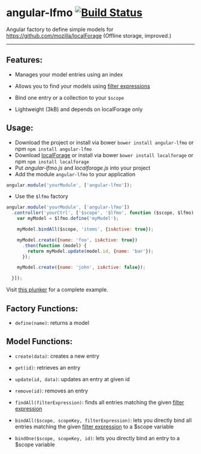 angular-lfmo [![Build Status](https://travis-ci.org/aeby/angular-lfmo.svg)](https://travis-ci.org/aeby/angular-lfmo)
============

Angular factory to define simple models for https://github.com/mozilla/localForage (Offline storage, improved.)


----------

## Features:
- Manages your model entries using an index

- Allows you to find your models using [filter expressions](https://docs.angularjs.org/api/ng/filter/filter)

- Bind one entry or a collection to your `$scope`

- Lightweight (3kB) and depends on localForage only

## Usage:
- Download the project or install via bower `bower install angular-lfmo` or npm `npm install angular-lfmo`
- Download [localForage](https://github.com/mozilla/localForage) or install via bower `bower install localforage` or npm `npm install localforage`
- Put _angular-lfmo.js_ and _localforage.js_ into your project
- Add the module `angular-lfmo` to your application
```js
angular.module('yourModule', ['angular-lfmo']);
```
- Use the `$lfmo` factory
```js
angular.module('yourModule', ['angular-lfmo'])
  .controller('yourCtrl', ['$scope', '$lfmo', function ($scope, $lfmo) {
    var myModel = $lfmo.define('myModel');

    myModel.bindAll($scope, 'items', {isActive: true});

    myModel.create({name: 'foo', isActive: true})
      .then(function (model) {
        return myModel.update(model.id, {name: 'bar'});
      });

    myModel.create({name: 'john', isActive: false});

  }]);
```

Visit [this plunker](http://plnkr.co/edit/D7mJ5CsiKMqEtM0ROxtT?p=preview) for a complete example.

## Factory Functions:

- `define(name)`: returns a model

## Model Functions:

- `create(data)`: creates a new entry

- `get(id)`: retrieves an entry

- `update(id, data)`: updates an entry at given id

- `remove(id)`: removes an entry

- `findAll(filterExpression)`: finds all entries matching the given [filter expression](https://docs.angularjs.org/api/ng/filter/filter)

- `bindAll($scope, scopeKey, filterExpression)`: lets you directly bind all entries matching the given [filter expression](https://docs.angularjs.org/api/ng/filter/filter) to a $scope variable

- `bindOne($scope, scopeKey, id)`: lets you directly bind an entry to a $scope variable
